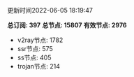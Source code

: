 更新时间2022-06-05 18:19:47

**总订阅: 397**
**总节点: 15807**
**有效节点: 2976**
- v2ray节点: 1782
- ssr节点: 575
- ss节点: 405
- trojan节点: 214
